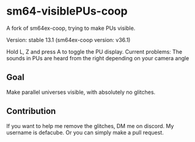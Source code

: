 # sm64-visiblePUs-coop
A fork of sm64ex-coop, trying to make PUs visible.

Version: stable 13.1 (sm64ex-coop version: v36.1)

Hold L, Z and press A to toggle the PU display.
Current problems: The sounds in PUs are heard from the right depending on your camera angle

## Goal
Make parallel universes visible, with absolutely no glitches.

## Contribution
If you want to help me remove the glitches, DM me on discord. My username is defacube.
Or you can simply make a pull request.
